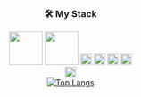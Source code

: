 <div align="center">

### 🛠️ My Stack
<img src="https://img.shields.io/badge/C++-00599C?style=plastic&logo=c%2B%2B&logoColor=white" width=60px/> <img src="https://img.shields.io/badge/Java-007396?style=plastic&logo=Java&logoColor=white" width=60px/> 
<img src="https://img.shields.io/badge/Python-3776AB?style=plastic&logo=python&logoColor=white" height=20px/>
<img src="https://img.shields.io/badge/HTML5-E34F26?style=plastic&logo=html5&logoColor=white" height=20px/>
<img src="https://img.shields.io/badge/CSS3-1572B6?style=plastic&logo=css3&logoColor=white" height=20px/>
<img src="https://img.shields.io/badge/JavaScript-F7DF1E?style=plastic&logo=javascript&logoColor=white" height=20px/>
<br>
<img src="https://img.shields.io/badge/Spring Boot-6DB33F?style=plastic&logo=springboot&logoColor=white" height=20px/> 
<br>
[![Top Langs](https://github-readme-stats.vercel.app/api/top-langs/?username=mopil&layout=compact)](https://github.com/mopil/github-readme-stats)

                                                                                                  
